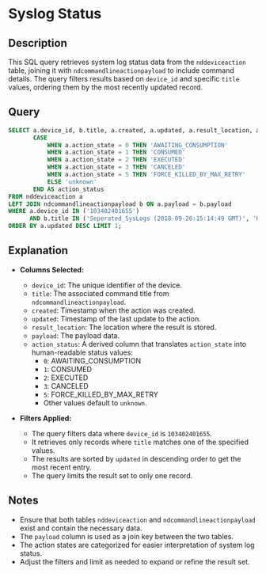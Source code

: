 # Syslog Status

## Description
This SQL query retrieves system log status data from the `nddeviceaction` table, joining it with `ndcommandlineactionpayload` to include command details. The query filters results based on `device_id` and specific `title` values, ordering them by the most recently updated record.

## Query
```sql
SELECT a.device_id, b.title, a.created, a.updated, a.result_location, a.payload,
       CASE  
           WHEN a.action_state = 0 THEN 'AWAITING_CONSUMPTION'
           WHEN a.action_state = 1 THEN 'CONSUMED'  
           WHEN a.action_state = 2 THEN 'EXECUTED'
           WHEN a.action_state = 3 THEN 'CANCELED'
           WHEN a.action_state = 5 THEN 'FORCE_KILLED_BY_MAX_RETRY'    
           ELSE 'unknown'  
       END AS action_status    
FROM nddeviceaction a    
LEFT JOIN ndcommandlineactionpayload b ON a.payload = b.payload
WHERE a.device_id IN ('103402401655')
      AND b.title IN ('Seperated_SysLogs (2018-09-26:15:14:49 GMT)', 'Krait_Syslogs_3 (2021-01-07:15:22:21 GMT)')
ORDER BY a.updated DESC LIMIT 1;
```

## Explanation
- **Columns Selected:**
  - `device_id`: The unique identifier of the device.
  - `title`: The associated command title from `ndcommandlineactionpayload`.
  - `created`: Timestamp when the action was created.
  - `updated`: Timestamp of the last update to the action.
  - `result_location`: The location where the result is stored.
  - `payload`: The payload data.
  - `action_status`: A derived column that translates `action_state` into human-readable status values:
    - `0`: AWAITING_CONSUMPTION
    - `1`: CONSUMED
    - `2`: EXECUTED
    - `3`: CANCELED
    - `5`: FORCE_KILLED_BY_MAX_RETRY
    - Other values default to `unknown`.

- **Filters Applied:**
  - The query filters data where `device_id` is `103402401655`.
  - It retrieves only records where `title` matches one of the specified values.
  - The results are sorted by `updated` in descending order to get the most recent entry.
  - The query limits the result set to only one record.

## Notes
- Ensure that both tables `nddeviceaction` and `ndcommandlineactionpayload` exist and contain the necessary data.
- The `payload` column is used as a join key between the two tables.
- The action states are categorized for easier interpretation of system log status.
- Adjust the filters and limit as needed to expand or refine the result set.

